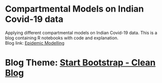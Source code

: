 # Compartmental Models on Indian Covid-19 data  

Applying different compartmental models on Indian Covid-19 data. This is a blog containing R notebooks with code and explanation.  
Blog link: [Epidemic Modelling](https://rajats.github.io/epidemic-modelling/)  

# Blog Theme: [Start Bootstrap - Clean Blog](https://startbootstrap.com/template-overviews/clean-blog/)


